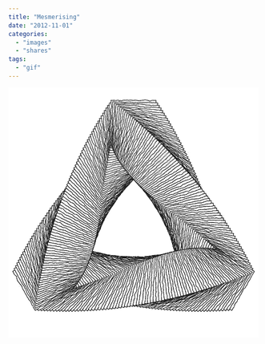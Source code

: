 ```yaml
---
title: "Mesmerising"
date: "2012-11-01"
categories: 
  - "images"
  - "shares"
tags: 
  - "gif"
---
```


![](images/tumblr_mcpkbtPRb21qz4vrlo1_500.gif)
